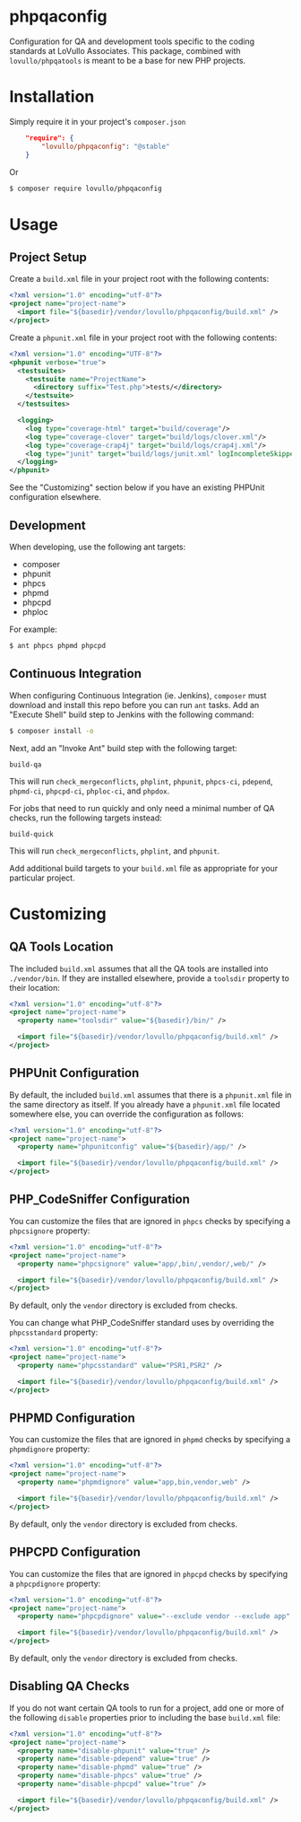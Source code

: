 phpqaconfig
==========

Configuration for QA and development tools specific to the coding standards at
LoVullo Associates. This package, combined with `lovullo/phpqatools` is meant
to be a base for new PHP projects.

Installation
==========

Simply require it in your project's `composer.json`

```json
    "require": {
        "lovullo/phpqaconfig": "@stable"
    }
```

Or

```sh
$ composer require lovullo/phpqaconfig
```

Usage
==========

Project Setup
----------

Create a `build.xml` file in your project root with the following contents:

```xml
<?xml version="1.0" encoding="utf-8"?>
<project name="project-name">
  <import file="${basedir}/vendor/lovullo/phpqaconfig/build.xml" />
</project>
```

Create a `phpunit.xml` file in your project root with the following contents:

```xml
<?xml version="1.0" encoding="UTF-8"?>
<phpunit verbose="true">
  <testsuites>
    <testsuite name="ProjectName">
      <directory suffix="Test.php">tests/</directory>
    </testsuite>
  </testsuites>

  <logging>
    <log type="coverage-html" target="build/coverage"/>
    <log type="coverage-clover" target="build/logs/clover.xml"/>
    <log type="coverage-crap4j" target="build/logs/crap4j.xml"/>
    <log type="junit" target="build/logs/junit.xml" logIncompleteSkipped="false"/>
  </logging>
</phpunit>
```

See the "Customizing" section below if you have an existing PHPUnit
configuration elsewhere.

Development
----------

When developing, use the following ant targets:

* composer
* phpunit
* phpcs
* phpmd
* phpcpd
* phploc

For example:

```sh
$ ant phpcs phpmd phpcpd
```

Continuous Integration
-----------

When configuring Continuous Integration (ie. Jenkins), `composer` must download
and install this repo before you can run `ant` tasks. Add an "Execute Shell"
build step to Jenkins with the following command:

```sh
$ composer install -o
```

Next, add an "Invoke Ant" build step with the following target:

```
build-qa
```

This will run `check_mergeconflicts`, `phplint`, `phpunit`, `phpcs-ci`,
`pdepend`, `phpmd-ci`, `phpcpd-ci`, `phploc-ci`, and `phpdox`.

For jobs that need to run quickly and only need a minimal number of QA checks,
run the following targets instead:

```
build-quick
```

This will run `check_mergeconflicts`, `phplint`, and `phpunit`.

Add additional build targets to your `build.xml` file as appropriate for your
particular project.

Customizing
==========

QA Tools Location
----------

The included `build.xml` assumes that all the QA tools are installed into
`./vendor/bin`. If they are installed elsewhere, provide a `toolsdir` property
to their location:

```xml
<?xml version="1.0" encoding="utf-8"?>
<project name="project-name">
  <property name="toolsdir" value="${basedir}/bin/" />

  <import file="${basedir}/vendor/lovullo/phpqaconfig/build.xml" />
</project>
```

PHPUnit Configuration
----------

By default, the included `build.xml` assumes that there is a `phpunit.xml` file
in the same directory as itself. If you already have a `phpunit.xml` file
located somewhere else, you can override the configuration as follows:

```xml
<?xml version="1.0" encoding="utf-8"?>
<project name="project-name">
  <property name="phpunitconfig" value="${basedir}/app/" />

  <import file="${basedir}/vendor/lovullo/phpqaconfig/build.xml" />
</project>
```

PHP_CodeSniffer Configuration
----------

You can customize the files that are ignored in `phpcs` checks by specifying
a `phpcsignore` property:

```xml
<?xml version="1.0" encoding="utf-8"?>
<project name="project-name">
  <property name="phpcsignore" value="app/,bin/,vendor/,web/" />

  <import file="${basedir}/vendor/lovullo/phpqaconfig/build.xml" />
</project>
```

By default, only the `vendor` directory is excluded from checks.

You can change what PHP_CodeSniffer standard uses by overriding the
`phpcsstandard` property:

```xml
<?xml version="1.0" encoding="utf-8"?>
<project name="project-name">
  <property name="phpcsstandard" value="PSR1,PSR2" />

  <import file="${basedir}/vendor/lovullo/phpqaconfig/build.xml" />
</project>
```

PHPMD Configuration
----------

You can customize the files that are ignored in `phpmd` checks by specifying
a `phpmdignore` property:

```xml
<?xml version="1.0" encoding="utf-8"?>
<project name="project-name">
  <property name="phpmdignore" value="app,bin,vendor,web" />

  <import file="${basedir}/vendor/lovullo/phpqaconfig/build.xml" />
</project>
```

By default, only the `vendor` directory is excluded from checks.

PHPCPD Configuration
----------

You can customize the files that are ignored in `phpcpd` checks by specifying
a `phpcpdignore` property:

```xml
<?xml version="1.0" encoding="utf-8"?>
<project name="project-name">
  <property name="phpcpdignore" value="--exclude vendor --exclude app" />

  <import file="${basedir}/vendor/lovullo/phpqaconfig/build.xml" />
</project>
```

By default, only the `vendor` directory is excluded from checks.

Disabling QA Checks
----------

If you do not want certain QA tools to run for a project, add one or more of
the following `disable` properties prior to including the base `build.xml` file:

```xml
<?xml version="1.0" encoding="utf-8"?>
<project name="project-name">
  <property name="disable-phpunit" value="true" />
  <property name="disable-pdepend" value="true" />
  <property name="disable-phpmd" value="true" />
  <property name="disable-phpcs" value="true" />
  <property name="disable-phpcpd" value="true" />

  <import file="${basedir}/vendor/lovullo/phpqaconfig/build.xml" />
</project>
```
